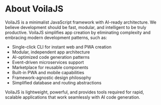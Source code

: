 # About VoilaJS

VoilaJS is a minimalist JavaScript framework with AI-ready architecture. We believe development should be fast, modular, and intelligent to be truly productive. VoilaJS simplifies app creation by eliminating complexity and embracing modern development patterns, such as:

- Single-click CLI for instant web and PWA creation
- Modular, independent app architecture
- AI-optimized code generation patterns
- Event-driven microservices support
- Marketplace for reusable components
- Built-in PWA and mobile capabilities
- Framework-agnostic design philosophy
- Simplified database and routing abstractions

VoilaJS is lightweight, powerful, and provides tools required for rapid, scalable applications that work seamlessly with AI code generation.
